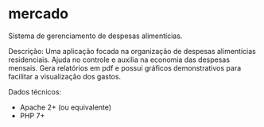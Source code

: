 # mercado

Sistema de gerenciamento de despesas alimentícias.

Descrição: 
  Uma aplicação focada na organização de despesas alimentícias residenciais. Ajuda no controle e auxilia na economia das despesas mensais. Gera relatórios em pdf e possui gráficos demonstrativos para facilitar a visualização dos gastos.

Dados técnicos: 
  - Apache 2+ (ou equivalente)
  - PHP 7+
